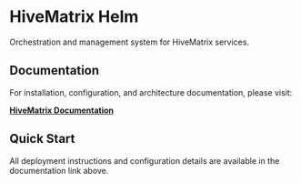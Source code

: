 # HiveMatrix Helm

Orchestration and management system for HiveMatrix services.

## Documentation

For installation, configuration, and architecture documentation, please visit:

**[HiveMatrix Documentation](https://ruapotato.github.io/hivematrix-docs/ARCHITECTURE/)**

## Quick Start

All deployment instructions and configuration details are available in the documentation link above.
